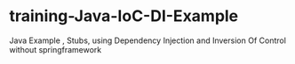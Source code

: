 # training-Java-IoC-DI-Example
Java Example , Stubs, using Dependency Injection and Inversion Of Control without springframework 
